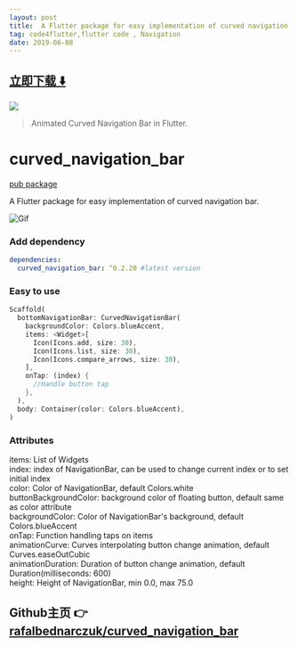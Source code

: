 ```yaml
---
layout: post
title:  A Flutter package for easy implementation of curved navigation bar
tag: code4flutter,flutter code , Navigation
date: 2019-06-08
---
```


 


## [立即下载 ️⬇️ ](https://codeload.github.com/rafalbednarczuk/curved_navigation_bar/zip/master) 


 
![](https://flutterawesome.com/content/images/2019/03/curved_navigation_barc.gif)
 
>
> Animated Curved Navigation Bar in Flutter.
>

 
# curved_navigation_bar
[pub package](https://pub.dartlang.org/packages/curved_navigation_bar)

A Flutter package for easy implementation of curved navigation bar. 

![Gif](https://github.com/rafalbednarczuk/curved_navigation_bar/blob/master/example.gif "Fancy Gif")

### Add dependency

```yaml
dependencies:
  curved_navigation_bar: ^0.2.20 #latest version
```

### Easy to use

```dart
Scaffold(
  bottomNavigationBar: CurvedNavigationBar(
    backgroundColor: Colors.blueAccent,
    items: <Widget>[
      Icon(Icons.add, size: 30),
      Icon(Icons.list, size: 30),
      Icon(Icons.compare_arrows, size: 30),
    ],
    onTap: (index) {
      //Handle button tap
    },
  ),
  body: Container(color: Colors.blueAccent),
)
```

### Attributes

items: List of Widgets  
index: index of NavigationBar, can be used to change current index or to set initial index  
color: Color of NavigationBar, default Colors.white  
buttonBackgroundColor: background color of floating button, default same as color attribute  
backgroundColor: Color of NavigationBar's background, default Colors.blueAccent  
onTap: Function handling taps on items  
animationCurve: Curves interpolating button change animation, default Curves.easeOutCubic  
animationDuration: Duration of button change animation, default Duration(milliseconds: 600)  
height: Height of NavigationBar, min 0.0, max 75.0  
## Github主页 👉[rafalbednarczuk/curved_navigation_bar](http://github.com/rafalbednarczuk/curved_navigation_bar)